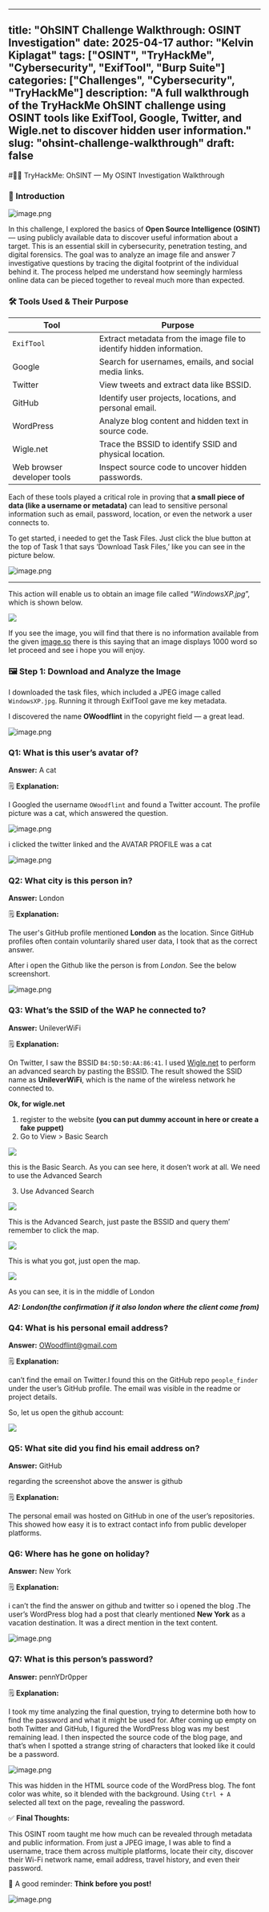 
---
title: "OhSINT Challenge Walkthrough: OSINT Investigation"
date: 2025-04-17
author: "Kelvin Kiplagat"
tags: ["OSINT", "TryHackMe", "Cybersecurity", "ExifTool", "Burp Suite"]
categories: ["Challenges", "Cybersecurity", "TryHackMe"]
description: "A full walkthrough of the TryHackMe OhSINT challenge using OSINT tools like ExifTool, Google, Twitter, and Wigle.net to discover hidden user information."
slug: "ohsint-challenge-walkthrough"
draft: false
---





#🕵️‍♂️ TryHackMe: OhSINT — My OSINT Investigation Walkthrough

### 📌 Introduction

![image.png](image.png)

In this challenge, I explored the basics of **Open Source Intelligence (OSINT)** — using publicly available data to discover useful information about a target. This is an essential skill in cybersecurity, penetration testing, and digital forensics. The goal was to analyze an image file and answer 7 investigative questions by tracing the digital footprint of the individual behind it. The process helped me understand how seemingly harmless online data can be pieced together to reveal much more than expected.

### 🛠️ Tools Used & Their Purpose

| Tool | Purpose |
| --- | --- |
| `ExifTool` | Extract metadata from the image file to identify hidden information. |
| Google | Search for usernames, emails, and social media links. |
| Twitter | View tweets and extract data like BSSID. |
| GitHub | Identify user projects, locations, and personal email. |
| WordPress | Analyze blog content and hidden text in source code. |
| Wigle.net | Trace the BSSID to identify SSID and physical location. |
| Web browser developer tools | Inspect source code to uncover hidden passwords. |

Each of these tools played a critical role in proving that **a small piece of data (like a username or metadata)** can lead to sensitive personal information such as email, password, location, or even the network a user connects to.

To get started, i  needed to get the Task Files. Just click the blue button at the top of Task 1 that says ‘Download Task Files,’ like you can see in the picture below.

![image.png](image%201.png)

---

This action will enable us to obtain an image file called “*WindowsXP.jpg*”, which is shown below.

![](https://miro.medium.com/v2/resize:fit:945/1*SekVhAaN0ZLISUlsuo4ogw.jpeg)

If you see the image, you will find that there is no information available from the given [image.so](http://image.so) there is this saying that an image displays 1000 word so let proceed and see i hope you will enjoy.

### 🖼️ Step 1: Download and Analyze the Image

I downloaded the task files, which included a JPEG image called `WindowsXP.jpg`. Running it through ExifTool gave me key metadata.

I discovered the name **OWoodflint** in the copyright field — a great lead.

![image.png](image%202.png)

### Q1: What is this user’s avatar of?

**Answer:** A cat

🗒️ **Explanation:**

I Googled the username `OWoodflint` and found a Twitter account. The profile picture was a cat, which answered the question.

![image.png](image%203.png)

i clicked the twitter linked and the AVATAR PROFILE was a cat 

![image.png](image%204.png)

### Q2: What city is this person in?

**Answer:** London

🗒️ **Explanation:**

The user's GitHub profile mentioned **London** as the location. Since GitHub profiles often contain voluntarily shared user data, I took that as the correct answer.

After i open the Github like   the person is from *London.* See the below screenshort.

![image.png](image%205.png)

### Q3: What’s the SSID of the WAP he connected to?

**Answer:** UnileverWiFi

🗒️ **Explanation:**

On Twitter, I saw the BSSID `B4:5D:50:AA:86:41`. I used [Wigle.net](https://wigle.net/) to perform an advanced search by pasting the BSSID. The result showed the SSID name as **UnileverWiFi**, which is the name of the wireless network he connected to.

**Ok, for wigle.net**

1. register to the website **(you can put dummy account in here or create a fake puppet)**
2. Go to View > Basic Search

![](https://miro.medium.com/v2/resize:fit:1050/1*GcaiOXIdcMybtxaHOhNEyw.png)

this is the Basic Search. As you can see here, it dosen’t work at all. We need to use the Advanced Search

3. Use Advanced Search

![](https://miro.medium.com/v2/resize:fit:1050/1*RNveWFcX-37byj8En1ZXPA.png)

This is the Advanced Search, just paste the BSSID and query them’ remember to click the map.

![](https://miro.medium.com/v2/resize:fit:1050/1*idEW5dqufp2HLU5TDJw39w.png)

This is what you got, just open the map.

![](https://miro.medium.com/v2/resize:fit:716/1*S-0zMQeNEBA58HGHGN7aaA.png)

As you can see, it is in the middle of London

***A2: London(the confirmation if it also london where the client come from)***

### Q4: What is his personal email address?

**Answer:** OWoodflint@gmail.com

🗒️ **Explanation:**

can’t find the email on Twitter.I found this on the GitHub repo `people_finder` under the user’s GitHub profile. The email was visible in the readme or project details.

So, let us open the github account:

![](https://miro.medium.com/v2/resize:fit:1050/1*cydeMubYdGg95OyjZNDJzg.png)

### Q5: What site did you find his email address on?

**Answer:** GitHub

regarding the screenshot above the answer is github

🗒️ **Explanation:**

The personal email was hosted on GitHub in one of the user’s repositories. This showed how easy it is to extract contact info from public developer platforms.

### Q6: Where has he gone on holiday?

**Answer:** New York

🗒️ **Explanation:**

  i can’t the find the answer on github and twitter so i opened the blog .The user’s WordPress blog had a post that clearly mentioned **New York** as a vacation destination. It was a direct mention in the text content.

![image.png](image%206.png)

### Q7: What is this person’s password?

**Answer:** pennYDr0pper

🗒️ **Explanation:**

I took my time analyzing the final question, trying to determine both how to find the password and what it might be used for. After coming up empty on both Twitter and GitHub, I figured the WordPress blog was my best remaining lead. I then inspected the source code of the blog page, and that’s when I spotted a strange string of characters that looked like it could be a password.

![image.png](image%207.png)

This was hidden in the HTML source code of the WordPress blog. The font color was white, so it blended with the background. Using `Ctrl + A` selected all text on the page, revealing the password.

✅ **Final Thoughts:**

This OSINT room taught me how much can be revealed through metadata and public information. From just a JPEG image, I was able to find a username, trace them across multiple platforms, locate their city, discover their Wi-Fi network name, email address, travel history, and even their password.

🧠 A good reminder: **Think before you post!**

![image.png](image%208.png)
